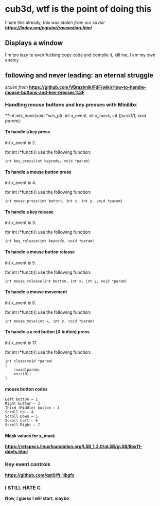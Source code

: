# cub3d, wtf is the point of doing this
I hate this already, 
*this was stolen from our savior **https://lodev.org/cgtutor/raycasting.html***

## Displays a window
I'm too lazy to even fucking copy code and compile it, kill me, I am my own enemy

## following and never leading: an eternal struggle
*stolen from* **https://github.com/VBrazhnik/FdF/wiki/How-to-handle-mouse-buttons-and-key-presses%3F**

### Handling mouse buttons and key presses with Minilibx
**int mlx_hook(void *win_ptr, int x_event, int x_mask, int (*funct)(), void *param);**
#### To handle a key press
int x_event is 2.

for int (*funct)() use the following function:
```
int key_press(int keycode, void *param)
```
#### To handle a mouse button press
int x_event is 4.

for int (*funct)() use the following function:
```
int mouse_press(int button, int x, int y, void *param)
```
#### To handle a key release
int x_event is 3.

for int (*funct)() use the following function:
```
int key_release(int keycode, void *param)
```
#### To handle a mouse button release
int x_event is 5.

for int (*funct)() use the following function:
```
int mouse_release(int button, int x, int y, void *param)
```
#### To handle a mouse movement
int x_event is 6.

for int (*funct)() use the following function:
```
int mouse_move(int x, int y, void *param)
```
#### To handle a a red button (X button) press
int x_event is 17.

for int (*funct)() use the following function:
```
int close(void *param)
{
    (void)param;
    exit(0);
}
```
#### mouse button codes
```
Left button — 1
Right button — 2
Third (Middle) button — 3
Scroll Up — 4
Scroll Down — 5
Scroll Left — 6
Scroll Right — 7
```
#### Mask values for x_mask
**https://refspecs.linuxfoundation.org/LSB_1.3.0/gLSB/gLSB/libx11-ddefs.html**
### Key event controls
**https://github.com/qst0/ft_libgfx**
### I STILL HATE C
**Now, I guess I will start, maybe**